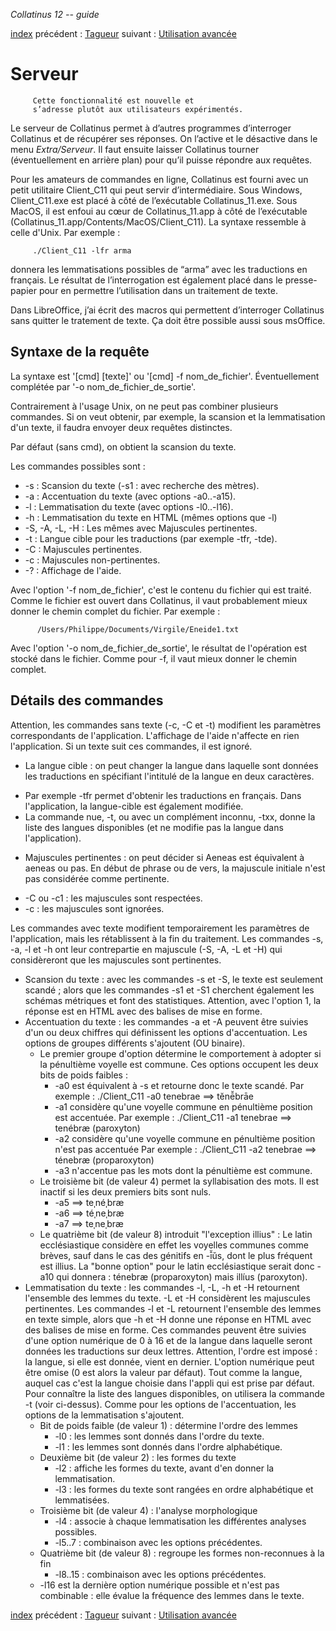 *Collatinus 12 -- guide*

[index](index.html) précédent : [Tagueur](tagger.html) suivant : [Utilisation avancée](avancee.html) 

Serveur
=======

         Cette fonctionnalité est nouvelle et
         s’adresse plutôt aux utilisateurs expérimentés.


Le serveur de Collatinus permet à d’autres programmes
d’interroger Collatinus et de récupérer ses réponses.
On l’active et le désactive dans le menu _Extra/Serveur_.
Il faut ensuite laisser Collatinus tourner (éventuellement
en arrière plan) pour qu’il puisse répondre aux requêtes.

Pour les amateurs de commandes en ligne, Collatinus est
fourni avec un petit utilitaire Client\_C11 qui peut servir
d’intermédiaire. Sous Windows, Client\_C11.exe est placé 
à côté de l’exécutable Collatinus\_11.exe. Sous MacOS, 
il est enfoui au cœur de Collatinus\_11.app à côté de 
l’exécutable (Collatinus\_11.app/Contents/MacOS/Client\_C11).
La syntaxe ressemble à celle d'Unix. Par exemple :

         ./Client_C11 -lfr arma
         
donnera les lemmatisations possibles de “arma” avec les 
traductions en français. Le résultat de l’interrogation
est également placé dans le presse-papier pour en permettre
l’utilisation dans un traitement de texte.

Dans LibreOffice, j’ai écrit des macros qui permettent 
d’interroger Collatinus sans quitter le tratement de texte.
Ça doit être possible aussi sous msOffice.

## Syntaxe de la requête

La syntaxe est '[cmd] [texte]' ou '[cmd] -f nom\_de\_fichier'. 
Éventuellement complétée par '-o nom\_de\_fichier\_de\_sortie'.

Contrairement à l'usage Unix, on ne peut pas combiner plusieurs commandes.
Si on veut obtenir, par exemple, la scansion et la lemmatisation d'un texte,
il faudra envoyer deux requêtes distinctes.

Par défaut (sans cmd), on obtient la scansion du texte.

Les commandes possibles sont : 
- -s : Scansion du texte (-s1 : avec recherche des mètres).
- -a : Accentuation du texte (avec options -a0..-a15).
- -l : Lemmatisation du texte (avec options -l0..-l16).
- -h : Lemmatisation du texte en HTML (mêmes options que -l)
- -S, -A, -L, -H : Les mêmes avec Majuscules pertinentes.
- -t : Langue cible pour les traductions (par exemple -tfr, -tde).
- -C : Majuscules pertinentes.
- -c : Majuscules non-pertinentes.
- -? : Affichage de l'aide.

Avec l'option '-f nom\_de\_fichier', c'est le contenu du fichier qui est traité.
Comme le fichier est ouvert dans Collatinus, il vaut probablement mieux
donner le chemin complet du fichier. Par exemple :

          /Users/Philippe/Documents/Virgile/Eneide1.txt

Avec l'option '-o nom\_de\_fichier\_de\_sortie', le résultat de l'opération est stocké
dans le fichier. Comme pour -f, il vaut mieux donner le chemin complet.

## Détails des commandes

Attention, les commandes sans texte (-c, -C et -t) modifient les paramètres
correspondants de l'application. L'affichage de l'aide n'affecte en rien l'application.
Si un texte suit ces commandes, il est ignoré.
- La langue cible : on peut changer la langue dans laquelle sont données les traductions
  en spécifiant l'intitulé de la langue en deux caractères.
 * Par exemple -tfr permet d'obtenir les traductions en français.
 Dans l'application, la langue-cible est également modifiée.
 * La commande nue, -t, ou avec un complément inconnu, -txx, donne la liste
 des langues disponibles (et ne modifie pas la langue dans l'application).
- Majuscules pertinentes : on peut décider si Aeneas est équivalent à aeneas ou pas.
 En début de phrase ou de vers, la majuscule initiale n'est pas considérée
 comme pertinente.
 * -C ou -c1 : les majuscules sont respectées.
 * -c : les majuscules sont ignorées.

Les commandes avec texte modifient temporairement les paramètres de l'application,
mais les rétablissent à la fin du traitement.
Les commandes -s, -a, -l et -h ont leur contrepartie en majuscule (-S, -A, -L et -H) 
qui considèreront que les majuscules sont pertinentes.
- Scansion du texte : avec les commandes -s et -S, le texte est seulement scandé ; 
alors que les commandes -s1 et -S1 cherchent également les schémas métriques 
et font des statistiques. 
Attention, avec l'option 1, la réponse est en HTML avec des balises de mise en forme.
- Accentuation du texte : les commandes -a et -A peuvent être suivies d'un ou deux 
 chiffres qui définissent les options d'accentuation. 
 Les options de groupes différents s'ajoutent (OU binaire).
   * Le premier groupe d'option détermine le comportement à adopter si la pénultième
     voyelle est commune. Ces options occupent les deux bits de poids faibles :
     * -a0 est équivalent à -s et retourne donc le texte scandé. 
       Par exemple : ./Client_C11 -a0 tenebrae ==> tĕnē̆brāe
     * -a1 considère qu'une voyelle commune en pénultième position est accentuée.
       Par exemple : ./Client_C11 -a1 tenebrae ==> tenébræ (paroxyton)
     * -a2 considère qu'une voyelle commune en pénultième position n'est pas accentuée
       Par exemple : ./Client_C11 -a2 tenebrae ==> ténebræ (proparoxyton)
     * -a3 n'accentue pas les mots dont la pénultième est commune.
  * Le troisième bit (de valeur 4) permet la syllabisation des mots. 
  Il est inactif si les deux premiers bits sont nuls.
     * -a5 ==> teˌnéˌbræ
     * -a6 ==> téˌneˌbræ
     * -a7 ==> teˌneˌbræ
  * Le quatrième bit (de valeur 8) introduit "l'exception illius" :
  Le latin ecclésiastique considère en effet les voyelles communes comme brèves, 
  sauf dans le cas des génitifs en -ī̆ŭs, dont le plus fréquent est illius. 
  La "bonne option" pour le latin ecclésiastique serait donc -a10 qui donnera :
  ténebræ (proparoxyton) mais illíus (paroxyton).
- Lemmatisation du texte : les commandes -l, -L, -h et -H retournent l'ensemble des 
 lemmes du texte. -L et -H considèrent les majuscules pertinentes. 
 Les commandes -l et -L retournent l'ensemble des lemmes en texte simple,
 alors que -h et -H donne une réponse en HTML avec des balises de mise en forme.
 Ces commandes peuvent être suivies d'une option numérique de 0 à 16 et 
 de la langue dans laquelle seront données les traductions sur deux lettres.
 Attention, l'ordre est imposé : la langue, si elle est donnée, vient en dernier.
 L'option numérique peut être omise (0 est alors la valeur par défaut).
 Tout comme la langue, auquel cas c'est la langue choisie dans l'appli qui
 est prise par défaut. Pour connaître la liste des langues disponibles,
 on utilisera la commande -t (voir ci-dessus).
 Comme pour les options de l'accentuation, les options de la lemmatisation s'ajoutent.
  * Bit de poids faible (de valeur 1) : détermine l'ordre des lemmes
     * -l0 : les lemmes sont donnés dans l'ordre du texte.
     * -l1 : les lemmes sont donnés dans l'ordre alphabétique.
  * Deuxième bit (de valeur 2) : les formes du texte
     * -l2 : affiche les formes du texte, avant d'en donner la lemmatisation.
     * -l3 : les formes du texte sont rangées en ordre alphabétique et lemmatisées.
  * Troisième bit (de valeur 4) : l'analyse morphologique
     * -l4 : associe à chaque lemmatisation les différentes analyses possibles.
     * -l5..7 : combinaison avec les options précédentes.
  * Quatrième bit (de valeur 8) : regroupe les formes non-reconnues à la fin
     * -l8..15 : combinaison avec les options précédentes.
  * -l16 est la dernière option numérique possible et n'est pas combinable : 
  elle évalue la fréquence des lemmes dans le texte.


[index](index.html) précédent : [Tagueur](tagger.html) suivant : [Utilisation avancée](avancee.html) 

